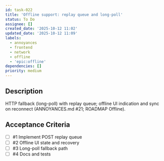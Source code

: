 ```yaml
---
id: task-022
title: 'Offline support: replay queue and long-poll'
status: To Do
assignee: []
created_date: '2025-10-12 11:02'
updated_date: '2025-10-12 11:09'
labels:
  - annoyances
  - frontend
  - network
  - offline
  - 'epic:offline'
dependencies: []
priority: medium
---
```


## Description

<!-- SECTION:DESCRIPTION:BEGIN -->
HTTP fallback (long-poll) with replay queue; offline UI indication and sync on reconnect (ANNOYANCES.md #21; ROADMAP Offline).
<!-- SECTION:DESCRIPTION:END -->

## Acceptance Criteria
<!-- AC:BEGIN -->
- [ ] #1 Implement POST replay queue
- [ ] #2 Offline UI state and recovery
- [ ] #3 Long-poll fallback path
- [ ] #4 Docs and tests
<!-- AC:END -->

